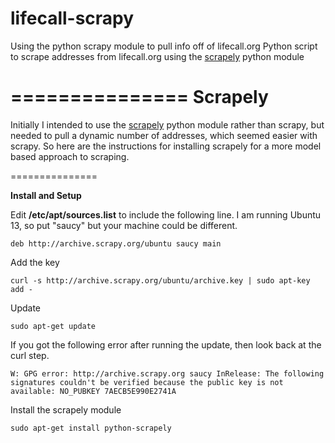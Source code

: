 lifecall-scrapy
===============

Using the python scrapy module to pull info off of lifecall.org Python script to scrape addresses from lifecall.org using the <a href="https://github.com/scrapy/scrapely">scrapely</a> python module

===============
**Scrapely**
===============
Initially I intended to use the <a href="https://github.com/scrapy/scrapely">scrapely</a> python module rather than scrapy, but needed to pull a dynamic number of addresses, which seemed easier with scrapy.  So here are the instructions for installing scrapely for a more model based approach to scraping.

===============

**Install and Setup**

Edit <b>/etc/apt/sources.list</b> to include the following line.  I am running Ubuntu 13, so put "saucy" but your machine could be different.

    deb http://archive.scrapy.org/ubuntu saucy main

Add the key

    curl -s http://archive.scrapy.org/ubuntu/archive.key | sudo apt-key add -

Update

    sudo apt-get update

If you got the following error after running the update, then look back at the curl step.  

    W: GPG error: http://archive.scrapy.org saucy InRelease: The following signatures couldn't be verified because the public key is not available: NO_PUBKEY 7AECB5E990E2741A

Install the scrapely module

    sudo apt-get install python-scrapely

